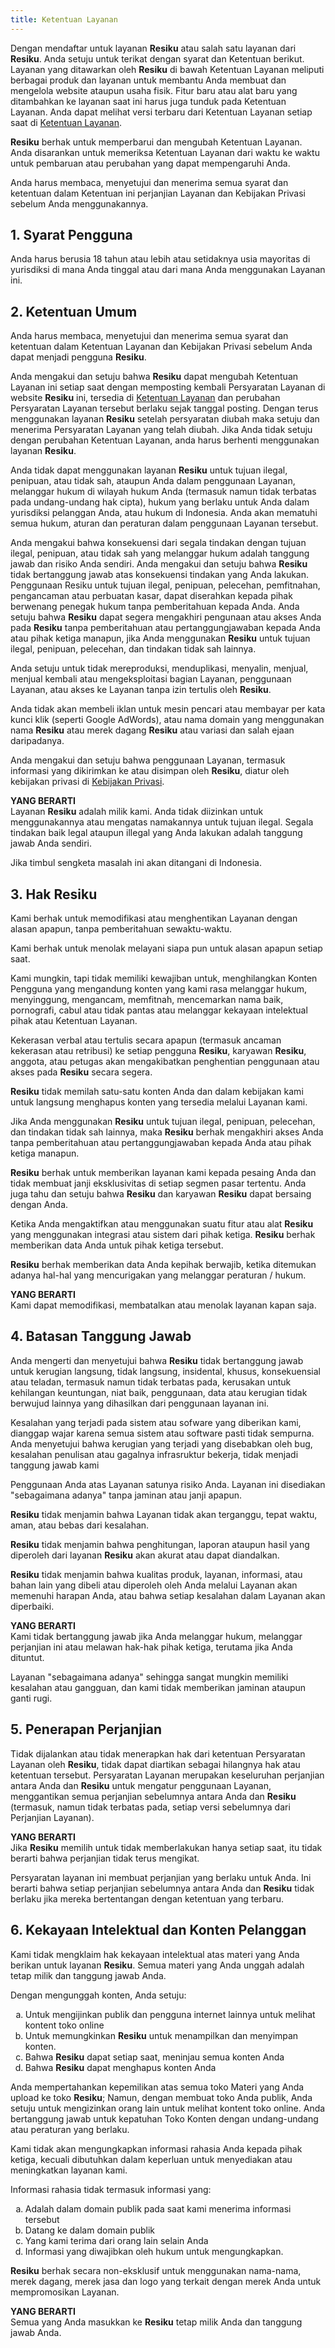 ```yaml
---
title: Ketentuan Layanan
---
```


Dengan mendaftar untuk layanan **Resiku** atau salah satu layanan dari **Resiku**. Anda setuju untuk terikat dengan syarat dan Ketentuan berikut. Layanan yang ditawarkan oleh **Resiku** di bawah Ketentuan Layanan meliputi berbagai produk dan layanan untuk membantu Anda membuat dan mengelola website ataupun usaha fisik. Fitur baru atau alat baru yang ditambahkan ke layanan saat ini harus juga tunduk pada Ketentuan Layanan. Anda dapat melihat versi terbaru dari Ketentuan Layanan setiap saat di [Ketentuan Layanan](/agreements/terms-of-service).

**Resiku** berhak untuk memperbarui dan mengubah Ketentuan Layanan. Anda disarankan untuk memeriksa Ketentuan Layanan dari waktu ke waktu untuk pembaruan atau perubahan yang dapat mempengaruhi Anda.

Anda harus membaca, menyetujui dan menerima semua syarat dan ketentuan dalam Ketentuan ini perjanjian Layanan dan Kebijakan Privasi sebelum Anda menggunakannya.

## 1. Syarat Pengguna

Anda harus berusia 18 tahun atau lebih atau setidaknya usia mayoritas di yurisdiksi di mana Anda tinggal atau dari mana Anda menggunakan Layanan ini.

## 2. Ketentuan Umum

Anda harus membaca, menyetujui dan menerima semua syarat dan ketentuan dalam Ketentuan Layanan dan Kebijakan Privasi sebelum Anda dapat menjadi pengguna **Resiku**.

Anda mengakui dan setuju bahwa **Resiku** dapat mengubah Ketentuan Layanan ini setiap saat dengan memposting kembali Persyaratan Layanan di website **Resiku** ini, tersedia di [Ketentuan Layanan](/agreements/terms-of-service) dan perubahan Persyaratan Layanan tersebut berlaku sejak tanggal posting. Dengan terus menggunakan layanan **Resiku** setelah persyaratan diubah maka setuju dan menerima Persyaratan Layanan yang telah diubah. Jika Anda tidak setuju dengan perubahan Ketentuan Layanan, anda harus berhenti menggunakan layanan **Resiku**.

Anda tidak dapat menggunakan layanan **Resiku** untuk tujuan ilegal, penipuan, atau tidak sah, ataupun Anda dalam penggunaan Layanan, melanggar hukum di wilayah hukum Anda (termasuk namun tidak terbatas pada undang-undang hak cipta), hukum yang berlaku untuk Anda dalam yurisdiksi pelanggan Anda, atau hukum di Indonesia. Anda akan mematuhi semua hukum, aturan dan peraturan dalam penggunaan Layanan tersebut.

Anda mengakui bahwa konsekuensi dari segala tindakan dengan tujuan ilegal, penipuan, atau tidak sah yang melanggar hukum adalah tanggung jawab dan risiko Anda sendiri. Anda mengakui dan setuju bahwa **Resiku** tidak bertanggung jawab atas konsekuensi tindakan yang Anda lakukan. Penggunaan Resiku untuk tujuan ilegal, penipuan, pelecehan, pemfitnahan, pengancaman atau perbuatan kasar, dapat diserahkan kepada pihak berwenang penegak hukum tanpa pemberitahuan kepada Anda. Anda setuju bahwa **Resiku** dapat segera mengakhiri pengunaan atau akses Anda pada **Resiku** tanpa pemberitahuan atau pertanggungjawaban kepada Anda atau pihak ketiga manapun, jika Anda menggunakan **Resiku** untuk tujuan ilegal, penipuan, pelecehan, dan tindakan tidak sah lainnya.

Anda setuju untuk tidak mereproduksi, menduplikasi, menyalin, menjual, menjual kembali atau mengeksploitasi bagian Layanan, penggunaan Layanan, atau akses ke Layanan tanpa izin tertulis oleh **Resiku**.

Anda tidak akan membeli iklan untuk mesin pencari atau membayar per kata kunci klik (seperti Google AdWords), atau nama domain yang menggunakan nama **Resiku** atau merek dagang **Resiku** atau variasi dan salah ejaan daripadanya.

Anda mengakui dan setuju bahwa penggunaan Layanan, termasuk informasi yang dikirimkan ke atau disimpan oleh **Resiku**, diatur oleh kebijakan privasi di [Kebijakan Privasi](/agreements/privacy-policy).

**YANG BERARTI**<br />
Layanan **Resiku** adalah milik kami. Anda tidak diizinkan untuk menggunakannya atau mengatas namakannya untuk tujuan ilegal. Segala tindakan baik legal ataupun illegal yang Anda lakukan adalah tanggung jawab Anda sendiri.

Jika timbul sengketa masalah ini akan ditangani di Indonesia.

## 3. Hak Resiku

Kami berhak untuk memodifikasi atau menghentikan Layanan dengan alasan apapun, tanpa pemberitahuan sewaktu-waktu.

Kami berhak untuk menolak melayani siapa pun untuk alasan apapun setiap saat.

Kami mungkin, tapi tidak memiliki kewajiban untuk, menghilangkan Konten Pengguna yang mengandung konten yang kami rasa melanggar hukum, menyinggung, mengancam, memfitnah, mencemarkan nama baik, pornografi, cabul atau tidak pantas atau melanggar kekayaan intelektual pihak atau Ketentuan Layanan.

Kekerasan verbal atau tertulis secara apapun (termasuk ancaman kekerasan atau retribusi) ke setiap pengguna **Resiku**, karyawan **Resiku**, anggota, atau petugas akan mengakibatkan penghentian penggunaan atau akses pada **Resiku** secara segera.

**Resiku** tidak memilah satu-satu konten Anda dan dalam kebijakan kami untuk langsung menghapus konten yang tersedia melalui Layanan kami.

Jika Anda menggunakan **Resiku** untuk tujuan ilegal, penipuan, pelecehan, dan tindakan tidak sah lainnya, maka **Resiku** berhak mengakhiri akses Anda tanpa pemberitahuan atau pertanggungjawaban kepada Anda atau pihak ketiga manapun.

**Resiku** berhak untuk memberikan layanan kami kepada pesaing Anda dan tidak membuat janji eksklusivitas di setiap segmen pasar tertentu. Anda juga tahu dan setuju bahwa **Resiku** dan karyawan **Resiku** dapat bersaing dengan Anda.

Ketika Anda mengaktifkan atau menggunakan suatu fitur atau alat **Resiku** yang menggunakan integrasi atau sistem dari pihak ketiga. **Resiku** berhak memberikan data Anda untuk pihak ketiga tersebut.

**Resiku** berhak memberikan data Anda kepihak berwajib, ketika ditemukan adanya hal-hal yang mencurigakan yang melanggar peraturan / hukum.

**YANG BERARTI**<br />
Kami dapat memodifikasi, membatalkan atau menolak layanan kapan saja.

## 4. Batasan Tanggung Jawab

Anda mengerti dan menyetujui bahwa **Resiku** tidak bertanggung jawab untuk kerugian langsung, tidak langsung, insidental, khusus, konsekuensial atau teladan, termasuk namun tidak terbatas pada, kerusakan untuk kehilangan keuntungan, niat baik, penggunaan, data atau kerugian tidak berwujud lainnya yang dihasilkan dari penggunaan layanan ini.

Kesalahan yang terjadi pada sistem atau sofware yang diberikan kami, dianggap wajar karena semua sistem atau software pasti tidak sempurna. Anda menyetujui bahwa kerugian yang terjadi yang disebabkan oleh bug, kesalahan penulisan atau gagalnya infrasruktur bekerja, tidak menjadi tanggung jawab kami

Penggunaan Anda atas Layanan satunya risiko Anda. Layanan ini disediakan "sebagaimana adanya" tanpa jaminan atau janji apapun.

**Resiku** tidak menjamin bahwa Layanan tidak akan terganggu, tepat waktu, aman, atau bebas dari kesalahan.

**Resiku** tidak menjamin bahwa penghitungan, laporan ataupun hasil yang diperoleh dari layanan **Resiku** akan akurat atau dapat diandalkan.

**Resiku** tidak menjamin bahwa kualitas produk, layanan, informasi, atau bahan lain yang dibeli atau diperoleh oleh Anda melalui Layanan akan memenuhi harapan Anda, atau bahwa setiap kesalahan dalam Layanan akan diperbaiki.

**YANG BERARTI**<br />
Kami tidak bertanggung jawab jika Anda melanggar hukum, melanggar perjanjian ini atau melawan hak-hak pihak ketiga, terutama jika Anda dituntut.

Layanan "sebagaimana adanya" sehingga sangat mungkin memiliki kesalahan atau gangguan, dan kami tidak memberikan jaminan ataupun ganti rugi.

## 5. Penerapan Perjanjian

Tidak dijalankan atau tidak menerapkan hak dari ketentuan Persyaratan Layanan oleh **Resiku**, tidak dapat diartikan sebagai hilangnya hak atau ketentuan tersebut. Persyaratan Layanan merupakan keseluruhan perjanjian antara Anda dan **Resiku** untuk mengatur penggunaan Layanan, menggantikan semua perjanjian sebelumnya antara Anda dan **Resiku** (termasuk, namun tidak terbatas pada, setiap versi sebelumnya dari Perjanjian Layanan).

**YANG BERARTI**<br />
Jika **Resiku** memilih untuk tidak memberlakukan hanya setiap saat, itu tidak berarti bahwa perjanjian tidak terus mengikat.

Persyaratan layanan ini membuat perjanjian yang berlaku untuk Anda. Ini berarti bahwa setiap perjanjian sebelumnya antara Anda dan **Resiku** tidak berlaku jika mereka bertentangan dengan ketentuan yang terbaru.

## 6. Kekayaan Intelektual dan Konten Pelanggan

Kami tidak mengklaim hak kekayaan intelektual atas materi yang Anda berikan untuk layanan **Resiku**. Semua materi yang Anda unggah adalah tetap milik dan tanggung jawab Anda.

Dengan mengunggah konten, Anda setuju:

<ol type="a">
  <li>Untuk mengijinkan publik dan pengguna internet lainnya untuk melihat kontent toko online</li>
  <li>Untuk memungkinkan <strong>Resiku</strong> untuk menampilkan dan menyimpan konten.</li>
  <li>Bahwa <strong>Resiku</strong> dapat setiap saat, meninjau semua konten Anda</li>
  <li>Bahwa <strong>Resiku</strong> dapat menghapus konten Anda</li>
</ol>

Anda mempertahankan kepemilikan atas semua toko Materi yang Anda upload ke toko **Resiku**; Namun, dengan membuat toko Anda publik, Anda setuju untuk mengizinkan orang lain untuk melihat kontent toko online. Anda bertanggung jawab untuk kepatuhan Toko Konten dengan undang-undang atau peraturan yang berlaku.

Kami tidak akan mengungkapkan informasi rahasia Anda kepada pihak ketiga, kecuali dibutuhkan dalam keperluan untuk menyediakan atau meningkatkan layanan kami.

Informasi rahasia tidak termasuk informasi yang:

<ol type="a">
  <li>Adalah dalam domain publik pada saat kami menerima informasi tersebut</li>
  <li>Datang ke dalam domain publik</li>
  <li>Yang kami terima dari orang lain selain Anda</li>
  <li>Informasi yang diwajibkan oleh hukum untuk mengungkapkan.</li>
</ol>

**Resiku** berhak secara non-eksklusif untuk menggunakan nama-nama, merek dagang, merek jasa dan logo yang terkait dengan merek Anda untuk mempromosikan Layanan.

**YANG BERARTI**<br />
Semua yang Anda masukkan ke **Resiku** tetap milik Anda dan tanggung jawab Anda.
